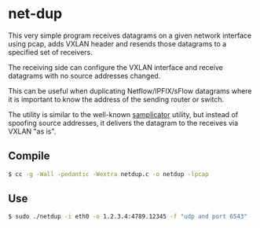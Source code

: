 # net-dup
This very simple program receives datagrams on a given network interface using pcap, adds VXLAN header and resends those datagrams to a specified set of receivers.

The receiving side can configure the VXLAN interface and receive datagrams with no source addresses changed.

This can be useful when duplicating Netflow/IPFIX/sFlow datagrams where it is important to know the address of the sending router or switch.

The utility is similar to the well-known [samplicator](https://github.com/sleinen/samplicator) utility, but instead of spoofing source addresses, it delivers the datagram to the receives via VXLAN "as is".

## Compile

```sh
$ cc -g -Wall -pedantic -Wextra netdup.c -o netdup -lpcap
```

## Use

```sh
$ sudo ./netdup -i eth0 -o 1.2.3.4:4789.12345 -f "udp and port 6543"
```
